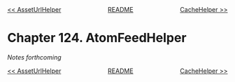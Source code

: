 <div>
<div style='float: left'><a href='ch123-asseturlhelper.md'>&lt;&lt; AssetUrlHelper</a></div>
<div style='float: right'><a href='ch125-cachehelper.md'>CacheHelper &gt;&gt;</a></div>
<div style='float: inline-auto;text-align:center'><a href='README.md'>README</a></div>
<div style="clear: both"></div>
</div>

# Chapter 124. AtomFeedHelper

*Notes forthcoming*

<div>
<div style='float: left'><a href='ch123-asseturlhelper.md'>&lt;&lt; AssetUrlHelper</a></div>
<div style='float: right'><a href='ch125-cachehelper.md'>CacheHelper &gt;&gt;</a></div>
<div style='float: inline-auto;text-align:center'><a href='README.md'>README</a></div>
<div style="clear: both"></div>
</div>